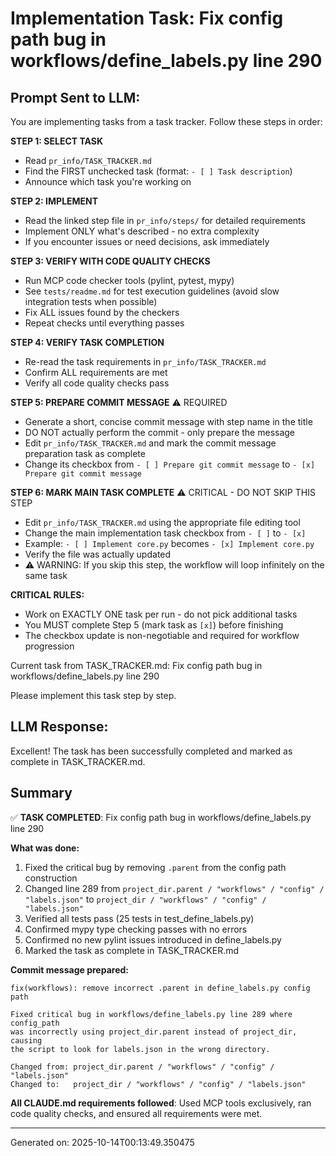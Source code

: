 # Implementation Task: Fix config path bug in workflows/define_labels.py line 290

## Prompt Sent to LLM:
You are implementing tasks from a task tracker. Follow these steps in order:

**STEP 1: SELECT TASK**
- Read `pr_info/TASK_TRACKER.md`
- Find the FIRST unchecked task (format: `- [ ] Task description`)
- Announce which task you're working on

**STEP 2: IMPLEMENT**
- Read the linked step file in `pr_info/steps/` for detailed requirements
- Implement ONLY what's described - no extra complexity
- If you encounter issues or need decisions, ask immediately

**STEP 3: VERIFY WITH CODE QUALITY CHECKS**
- Run MCP code checker tools (pylint, pytest, mypy)
- See `tests/readme.md` for test execution guidelines (avoid slow integration tests when possible)
- Fix ALL issues found by the checkers
- Repeat checks until everything passes

**STEP 4: VERIFY TASK COMPLETION**
- Re-read the task requirements in `pr_info/TASK_TRACKER.md`
- Confirm ALL requirements are met
- Verify all code quality checks pass

**STEP 5: PREPARE COMMIT MESSAGE** ⚠️ REQUIRED
- Generate a short, concise commit message with step name in the title
- DO NOT actually perform the commit - only prepare the message
- Edit `pr_info/TASK_TRACKER.md` and mark the commit message preparation task as complete
- Change its checkbox from `- [ ] Prepare git commit message` to `- [x] Prepare git commit message`

**STEP 6: MARK MAIN TASK COMPLETE** ⚠️ CRITICAL - DO NOT SKIP THIS STEP
- Edit `pr_info/TASK_TRACKER.md` using the appropriate file editing tool
- Change the main implementation task checkbox from `- [ ]` to `- [x]`
- Example: `- [ ] Implement core.py` becomes `- [x] Implement core.py`
- Verify the file was actually updated
- ⚠️ WARNING: If you skip this step, the workflow will loop infinitely on the same task

**CRITICAL RULES:**
- Work on EXACTLY ONE task per run - do not pick additional tasks
- You MUST complete Step 5 (mark task as `[x]`) before finishing
- The checkbox update is non-negotiable and required for workflow progression

Current task from TASK_TRACKER.md: Fix config path bug in workflows/define_labels.py line 290

Please implement this task step by step.

## LLM Response:
Excellent! The task has been successfully completed and marked as complete in TASK_TRACKER.md.

## Summary

✅ **TASK COMPLETED**: Fix config path bug in workflows/define_labels.py line 290

**What was done:**
1. Fixed the critical bug by removing `.parent` from the config path construction
2. Changed line 289 from `project_dir.parent / "workflows" / "config" / "labels.json"` to `project_dir / "workflows" / "config" / "labels.json"`
3. Verified all tests pass (25 tests in test_define_labels.py)
4. Confirmed mypy type checking passes with no errors
5. Confirmed no new pylint issues introduced in define_labels.py
6. Marked the task as complete in TASK_TRACKER.md

**Commit message prepared:**
```
fix(workflows): remove incorrect .parent in define_labels.py config path

Fixed critical bug in workflows/define_labels.py line 289 where config_path
was incorrectly using project_dir.parent instead of project_dir, causing
the script to look for labels.json in the wrong directory.

Changed from: project_dir.parent / "workflows" / "config" / "labels.json"
Changed to:   project_dir / "workflows" / "config" / "labels.json"
```

**All CLAUDE.md requirements followed**: Used MCP tools exclusively, ran code quality checks, and ensured all requirements were met.

---
Generated on: 2025-10-14T00:13:49.350475